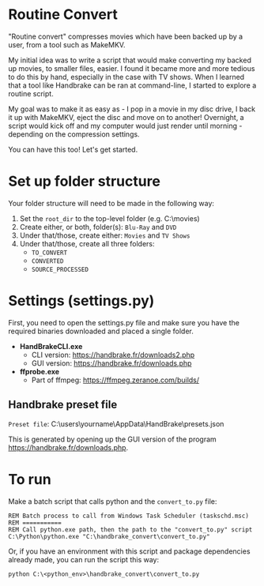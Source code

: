 Routine Convert
===========

"Routine convert" compresses movies which have been backed up by
a user, from a tool such as MakeMKV.

My initial idea was to write a script that would make converting my
backed up movies, to smaller files, easier.  I found it became more
and more tedious to do this by hand, especially in the case with
TV shows.  When I learned that a tool like Handbrake can be ran
at command-line, I started to explore a routine script.

My goal was to make it as easy as - I pop in a movie in my disc
drive, I back it up with MakeMKV, eject the disc and move on to
another!  Overnight, a script would kick off and my computer would
just render until morning - depending on the compression settings.

You can have this too!  Let's get started.


Set up folder structure
=========
Your folder structure will need to be made in the following way:
1.  Set the `root_dir` to the top-level folder (e.g. C:\movies)
2.  Create either, or both, folder(s): `Blu-Ray` and `DVD`
3.  Under that/those, create either: `Movies` and `TV Shows`
4.  Under that/those, create all three folders:
    * `TO_CONVERT`
    * `CONVERTED`
    * `SOURCE_PROCESSED`


Settings (settings.py)
=========
First, you need to open the settings.py file and make sure
you have the required binaries downloaded and placed a single folder.

* **HandBrakeCLI.exe**
    * CLI version:  https://handbrake.fr/downloads2.php
    * GUI version:  https://handbrake.fr/downloads.php
* **ffprobe.exe**
    * Part of ffmpeg: https://ffmpeg.zeranoe.com/builds/

Handbrake preset file
-------------
`Preset file`:        C:\users\yourname\AppData\HandBrake\presets.json

This is generated by opening up the GUI version of the program https://handbrake.fr/downloads.php.


To run
=========
Make a batch script that calls python and
the `convert_to.py` file:

    REM Batch process to call from Windows Task Scheduler (taskschd.msc)
    REM ===========
    REM Call python.exe path, then the path to the "convert_to.py" script
    C:\Python\python.exe "C:\handbrake_convert\convert_to.py"

Or, if you have an environment with this script and package
dependencies already made, you can run the script this way:

    python C:\<python_env>\handbrake_convert\convert_to.py
